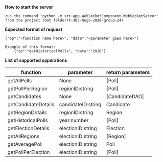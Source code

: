 **How to start the server**

    run the command "python -m src.app.WebSocketComponent.WebSocketServer" from the project root folder(t-303-hugb-2020-group-24)

**Expected format of request**

    {"op":"<function name here>", "data":"<parameter goes here>"}

    Example of this format:
        {"op":"getHistoricalPolls", "data":"2018"}

**List of supported opperations**

| function | parameter | return parameters |
| ------ | ------ | ------ |
| getAllPolls | None | [Poll] |
| getPollPerRegion | regionID:string | [Poll] |
| getCandidates | None | [CandidateDAO] |
|getCandidateDetails | candidateID:string | Candidate |
| getRegionDetails | regionID:string | Region |
| getHistoricalPolls | year:number | [Poll] |
| getElectionDetails | electionID:string | Election |
| getAllRegions | electionID:string | [Region] |
| getAveragePoll | electionID:string | Poll |
| getPollPerElection | electionID:string | [Poll] |
